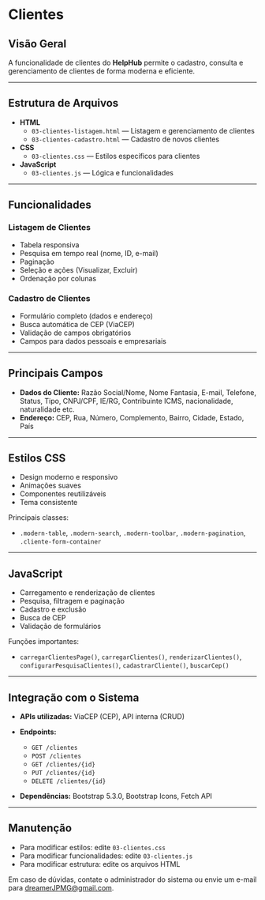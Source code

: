 # Clientes

## Visão Geral

A funcionalidade de clientes do **HelpHub** permite o cadastro, consulta e gerenciamento de clientes de forma moderna e eficiente.

---

## Estrutura de Arquivos

- **HTML**
  - `03-clientes-listagem.html` — Listagem e gerenciamento de clientes
  - `03-clientes-cadastro.html` — Cadastro de novos clientes
- **CSS**
  - `03-clientes.css` — Estilos específicos para clientes
- **JavaScript**
  - `03-clientes.js` — Lógica e funcionalidades

---

## Funcionalidades

### Listagem de Clientes

- Tabela responsiva
- Pesquisa em tempo real (nome, ID, e-mail)
- Paginação
- Seleção e ações (Visualizar, Excluir)
- Ordenação por colunas

### Cadastro de Clientes

- Formulário completo (dados e endereço)
- Busca automática de CEP (ViaCEP)
- Validação de campos obrigatórios
- Campos para dados pessoais e empresariais

---

## Principais Campos

- **Dados do Cliente:** Razão Social/Nome, Nome Fantasia, E-mail, Telefone, Status, Tipo, CNPJ/CPF, IE/RG, Contribuinte ICMS, nacionalidade, naturalidade etc.
- **Endereço:** CEP, Rua, Número, Complemento, Bairro, Cidade, Estado, País

---

## Estilos CSS

- Design moderno e responsivo
- Animações suaves
- Componentes reutilizáveis
- Tema consistente

Principais classes:
- `.modern-table`, `.modern-search`, `.modern-toolbar`, `.modern-pagination`, `.cliente-form-container`

---

## JavaScript

- Carregamento e renderização de clientes
- Pesquisa, filtragem e paginação
- Cadastro e exclusão
- Busca de CEP
- Validação de formulários

Funções importantes:
- `carregarClientesPage()`, `carregarClientes()`, `renderizarClientes()`, `configurarPesquisaClientes()`, `cadastrarCliente()`, `buscarCep()`

---

## Integração com o Sistema

- **APIs utilizadas:** ViaCEP (CEP), API interna (CRUD)
- **Endpoints:**
  - `GET /clientes`
  - `POST /clientes`
  - `GET /clientes/{id}`
  - `PUT /clientes/{id}`
  - `DELETE /clientes/{id}`

- **Dependências:** Bootstrap 5.3.0, Bootstrap Icons, Fetch API

---

## Manutenção

- Para modificar estilos: edite `03-clientes.css`
- Para modificar funcionalidades: edite `03-clientes.js`
- Para modificar estrutura: edite os arquivos HTML

Em caso de dúvidas, contate o administrador do sistema ou envie um e-mail para dreamerJPMG@gmail.com. 